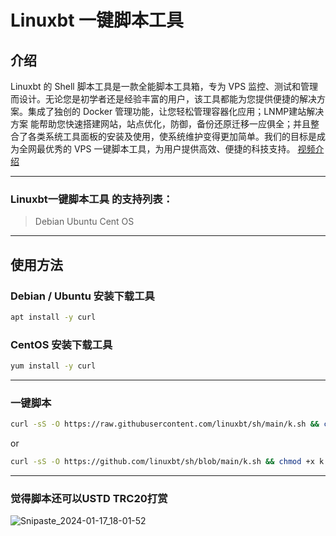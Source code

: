# Linuxbt 一键脚本工具

## 介绍
Linuxbt 的 Shell 脚本工具是一款全能脚本工具箱，专为 VPS 监控、测试和管理而设计。无论您是初学者还是经验丰富的用户，该工具都能为您提供便捷的解决方案。集成了独创的 Docker 管理功能，让您轻松管理容器化应用；LNMP建站解决方案 能帮助您快速搭建网站，站点优化，防御，备份还原迁移一应俱全；并且整合了各类系统工具面板的安装及使用，使系统维护变得更加简单。我们的目标是成为全网最优秀的 VPS 一键脚本工具，为用户提供高效、便捷的科技支持。
[视频介绍](https://www.youtube.com/watch?v=0o7oHaDit90&t=211s)
***

### Linuxbt一键脚本工具 的支持列表：
>Debian
>Ubuntu
>Cent OS
***

## 使用方法
### Debian / Ubuntu 安装下载工具
```bash
apt install -y curl
```
### CentOS 安装下载工具
```bash
yum install -y curl
```
***
### 一键脚本
```bash
curl -sS -O https://raw.githubusercontent.com/linuxbt/sh/main/k.sh && chmod +x k.sh && ./k.sh

```
or
```bash
curl -sS -O https://github.com/linuxbt/sh/blob/main/k.sh && chmod +x k.sh && ./k.sh
```


***
### 觉得脚本还可以USTD TRC20打赏
![Snipaste_2024-01-17_18-01-52](https://github.com/linuxbt/sh/assets/131984541/98cf2762-1bfb-4c33-af10-af0eda29fc20)

